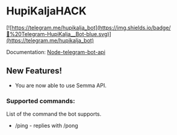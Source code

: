# HupiKaljaHACK

[![https://telegram.me/hupikalja_bot](https://img.shields.io/badge/💬%20Telegram-HupiKalja__Bot-blue.svg)](https://telegram.me/hupikalja_bot)

Documentation: [Node-telegram-bot-api]

[Node-telegram-bot-api]: <https://github.com/yagop/node-telegram-bot-api/blob/master/doc/usage.md>



## New Features!

  - You are now able to use Semma API.




### Supported commands:

List of the command the bot supports.

* /ping - replies with /pong

